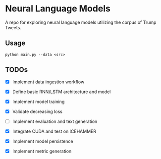 # Neural Language Models

A repo for exploring neural language models utilizing the corpus of Trump
Tweets.

## Usage

```
python main.py --data <src>
```

## TODOs

- [x] Implement data ingestion workflow
- [x] Define basic RNN/LSTM architecture and model
- [x] Implement model training
- [x] Validate decreasing loss
- [ ] Implement evaluation and text generation
- [x] Integrate CUDA and test on ICEHAMMER
- [x] Implement model persistence
- [x] Implement metric generation

